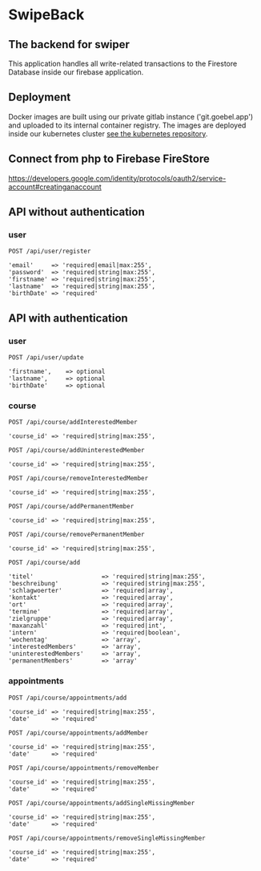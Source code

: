 # SwipeBack

## The backend for swiper

This application handles all write-related transactions to the Firestore Database inside our firebase application.

## Deployment
Docker images are built using our private gitlab instance ('git.goebel.app') and uploaded to its internal container registry.
The images are deployed inside our kubernetes cluster [see the kubernetes repository](https://github.com/SlackOverflowHack/k8s-deployment).

## Connect from php to Firebase FireStore

https://developers.google.com/identity/protocols/oauth2/service-account#creatinganaccount

## API without authentication

### user

```
POST /api/user/register

'email'     => 'required|email|max:255',
'password'  => 'required|string|max:255',
'firstname' => 'required|string|max:255',
'lastname'  => 'required|string|max:255',
'birthDate' => 'required'
```

## API with authentication

### user

```
POST /api/user/update

'firstname',    => optional
'lastname',     => optional
'birthDate'     => optional
```

### course

```
POST /api/course/addInterestedMember

'course_id' => 'required|string|max:255',
```

```
POST /api/course/addUninterestedMember

'course_id' => 'required|string|max:255',
```

```
POST /api/course/removeInterestedMember

'course_id' => 'required|string|max:255',
```

```
POST /api/course/addPermanentMember

'course_id' => 'required|string|max:255',
```

```
POST /api/course/removePermanentMember

'course_id' => 'required|string|max:255',
```

```
POST /api/course/add

'titel'                   => 'required|string|max:255',
'beschreibung'            => 'required|string|max:255',
'schlagwoerter'           => 'required|array',
'kontakt'                 => 'required|array',
'ort'                     => 'required|array',
'termine'                 => 'required|array',
'zielgruppe'              => 'required|array',
'maxanzahl'               => 'required|int',
'intern'                  => 'required|boolean',
'wochentag'               => 'array',
'interestedMembers'       => 'array',
'uninterestedMembers'     => 'array',
'permanentMembers'        => 'array'
```

### appointments

```
POST /api/course/appointments/add

'course_id' => 'required|string|max:255',
'date'      => 'required'
```

```
POST /api/course/appointments/addMember

'course_id' => 'required|string|max:255',
'date'      => 'required'
```

```
POST /api/course/appointments/removeMember

'course_id' => 'required|string|max:255',
'date'      => 'required'
```

```
POST /api/course/appointments/addSingleMissingMember

'course_id' => 'required|string|max:255',
'date'      => 'required'
```

```
POST /api/course/appointments/removeSingleMissingMember

'course_id' => 'required|string|max:255',
'date'      => 'required'
```
